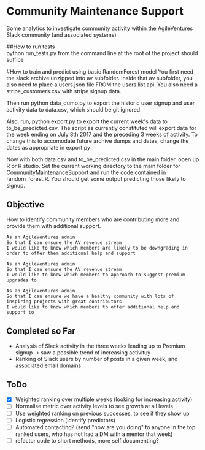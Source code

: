 # Community Maintenance Support

Some analytics to investigate community activity within the AgileVentures Slack community (and associated systems)

##How to run tests  
python run_tests.py from the command line at the root of the project should suffice

#How to train and predict using basic RandomForest model
You first need the slack archive unzipped into av subfolder.  Inside that av subfolder, you also need to place a users.json file FROM the users.list api.  You also need a stripe_customers.csv with stripe signup data.

Then run python data_dump.py to export the historic user signup and user activity data to data.csv, which should be git ignored.

Also, run, python export.py to export the current week's data to to_be_predicted.csv.  The script as currently constituted will export data for the week ending on July 8th 2017 and the preceding 3 weeks of activity.  To change this to accomodate future archive dumps and dates, change the dates as appropriate in export.py

Now with both data.csv and to_be_predicted.csv in the main folder, open up R or R studio.  Set the current working directory to the main folder for CommunityMaintenanceSupport and run the
code contained in random_forest.R.  You should get some output predicting those likely to signup.

## Objective

How to identify community members who are contributing more and provide them with additional support.

```
As an AgileVentures admin
So that I can ensure the AV revenue stream
I would like to know which members are likely to be downgrading in order to offer them additional help and support
```

```
As an AgileVentures admin
So that I can ensure the AV revenue stream
I would like to know which members to approach to suggest premium upgrades to
```

```
As an AgileVentures admin
So that I can ensure we have a healthy community with lots of inspiring projects with great contributors
I would like to know which members to offer additional help and support to
```

## Completed so Far

* Analysis of Slack activity in the three weeks leading up to Premium signup -> saw a possible trend of increasing activituy
* Ranking of Slack users by number of posts in a given week, and associated email domains

## ToDo

* [x] Weighted ranking over multiple weeks (looking for increasing activity)
* [ ] Normalise metric over activity levels to see growth at all levels
* [ ] Use weighted ranking on previous successes, to see if they show up
* [ ] Logistic regression (identify predictors)
* [ ] Automated contacting? (send "how are you doing" to anyone in the top ranked users, who has not had a DM with a mentor that week)
* [ ] refactor code to short methods, more self documenting?
